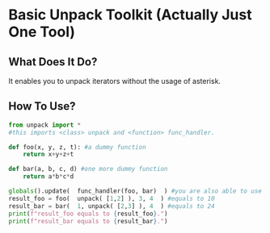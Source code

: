 # Basic Unpack Toolkit (Actually Just One Tool)
## What Does It Do?
  It enables you to unpack iterators without the usage of asterisk.
## How To Use? 
  ```python
  from unpack import *
  #this imports <class> unpack and <function> func_handler.

  def foo(x, y, z, t): #a dummy function
      return x+y+z+t

  def bar(a, b, c, d) #one more dummy function
      return a*b*c*d

  globals().update(  func_handler(foo, bar)  ) #you are also able to use this with `locals()`
  result_foo = foo(  unpack( [1,2] ), 3, 4  ) #equals to 10
  result_bar = bar(  1, unpack( [2,3] ), 4  ) #equals to 24
  print(f"result_foo equals to {result_foo}.")
  print(f"result_bar equals to {result_bar}.")
  ```
